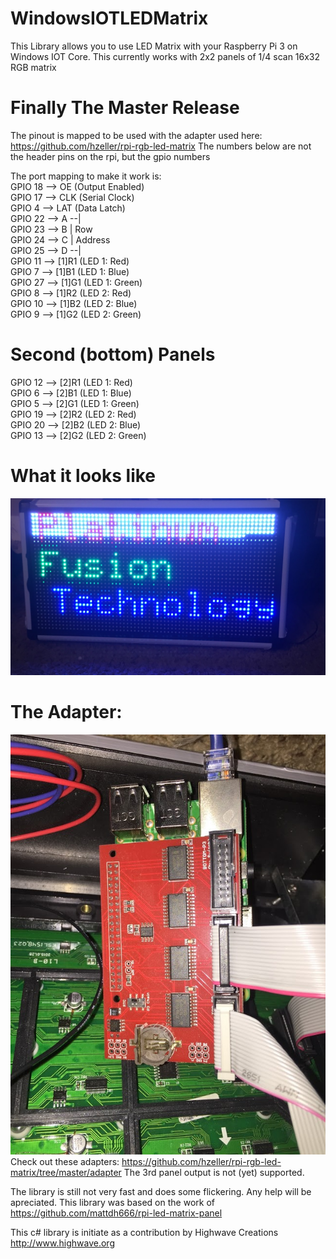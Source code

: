 # WindowsIOTLEDMatrix
This Library allows you to use LED Matrix with your Raspberry Pi 3 on Windows IOT Core.
This currently works with 2x2 panels of 1/4 scan 16x32 RGB matrix

# Finally The Master Release

The pinout is mapped to be used with the adapter used here: https://github.com/hzeller/rpi-rgb-led-matrix
The numbers below are not the header pins on the rpi, but the gpio numbers

The port mapping to make it work is:<br/>
GPIO 18		-->  OE (Output Enabled)<br/>
GPIO 17		-->  CLK (Serial Clock)<br/>
GPIO 4		-->  LAT (Data Latch)<br/>
GPIO 22		-->  A  --|<br/>
GPIO 23		-->  B    |   Row<br/>
GPIO 24		-->  C    | Address<br/>
GPIO 25		-->  D  --|<br/>
GPIO 11		-->  [1]R1 (LED 1: Red)<br/>
GPIO 7		-->  [1]B1 (LED 1: Blue)<br/>
GPIO 27		-->  [1]G1 (LED 1: Green)<br/>
GPIO 8		-->  [1]R2 (LED 2: Red)<br/>
GPIO 10		-->  [1]B2 (LED 2: Blue)<br/>
GPIO 9		-->  [1]G2 (LED 2: Green)<br/>
# Second (bottom) Panels
GPIO 12		-->  [2]R1 (LED 1: Red)<br/>
GPIO 6		-->  [2]B1 (LED 1: Blue)<br/>
GPIO 5		-->  [2]G1 (LED 1: Green)<br/>
GPIO 19		-->  [2]R2 (LED 2: Red)<br/>
GPIO 20		-->  [2]B2 (LED 2: Blue)<br/>
GPIO 13		-->  [2]G2 (LED 2: Green)<br/>

# What it looks like
![Display](https://github.com/PlatinumFusion/WindowsIOTLEDMatrix/raw/Master/img/IMG_1466.JPG)

# The Adapter:
![Adapter](https://github.com/PlatinumFusion/WindowsIOTLEDMatrix/raw/Master/img/IMG_1470.JPG)
Check out these adapters: https://github.com/hzeller/rpi-rgb-led-matrix/tree/master/adapter
The 3rd panel output is not (yet) supported.


The library is still not very fast and does some flickering. Any help will be apreciated.
This library was based on the work of https://github.com/mattdh666/rpi-led-matrix-panel

This c# library is initiate as a contribution by Highwave Creations http://www.highwave.org

